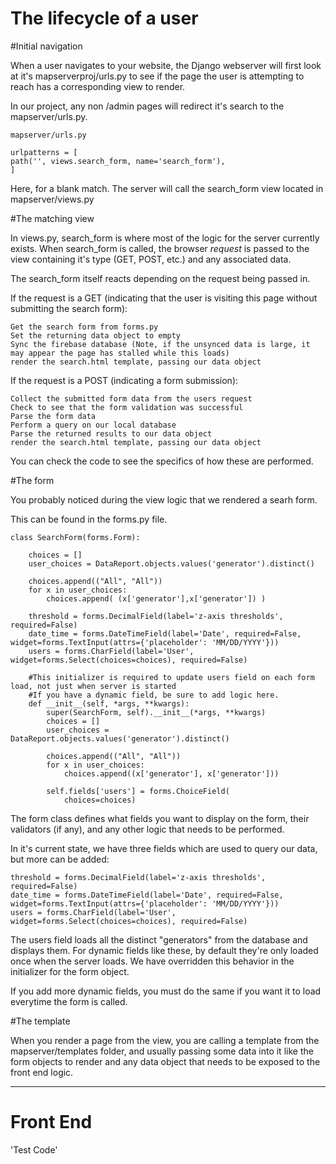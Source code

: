 # The lifecycle of a user

#Initial navigation

When a user navigates to your website, the Django webserver will first look at it's mapserverproj/urls.py to see if the page the user is attempting to reach has a corresponding view to render.

In our project, any non /admin pages will redirect it's search to the mapserver/urls.py.

	mapserver/urls.py
	
	urlpatterns = [
    path('', views.search_form, name='search_form'),
	]
	
Here, for a blank match. The server will call the search_form view located in mapserver/views.py

#The matching view

In views.py, search_form is where most of the logic for the server currently exists. When search_form is called, the browser *request* is passed to the view containing it's type (GET, POST, etc.) and any associated data.

The search_form itself reacts depending on the request being passed in.

If the request is a GET (indicating that the user is visiting this page without submitting the search form):

	Get the search form from forms.py
	Set the returning data object to empty
	Sync the firebase database (Note, if the unsynced data is large, it may appear the page has stalled while this loads)
	render the search.html template, passing our data object

If the request is a POST (indicating a form submission):

	Collect the submitted form data from the users request
	Check to see that the form validation was successful
	Parse the form data
	Perform a query on our local database
	Parse the returned results to our data object
	render the search.html template, passing our data object

You can check the code to see the specifics of how these are performed.

#The form

You probably noticed during the view logic that we rendered a searh form. 

This can be found in the forms.py file.

	class SearchForm(forms.Form):

		choices = []
		user_choices = DataReport.objects.values('generator').distinct()

		choices.append(("All", "All"))
		for x in user_choices:
			choices.append( (x['generator'],x['generator']) )

		threshold = forms.DecimalField(label='z-axis thresholds', required=False)
		date_time = forms.DateTimeField(label='Date', required=False, widget=forms.TextInput(attrs={'placeholder': 'MM/DD/YYYY'}))
		users = forms.CharField(label='User', widget=forms.Select(choices=choices), required=False)

		#This initializer is required to update users field on each form load, not just when server is started
		#If you have a dynamic field, be sure to add logic here.
		def __init__(self, *args, **kwargs):
			super(SearchForm, self).__init__(*args, **kwargs)
			choices = []
			user_choices = DataReport.objects.values('generator').distinct()

			choices.append(("All", "All"))
			for x in user_choices:
				choices.append((x['generator'], x['generator']))

			self.fields['users'] = forms.ChoiceField(
				choices=choices)
		
The form class defines what fields you want to display on the form, their validators (if any), and any other logic that needs to be performed.

In it's current state, we have three fields which are used to query our data, but more can be added:

	threshold = forms.DecimalField(label='z-axis thresholds', required=False)
    date_time = forms.DateTimeField(label='Date', required=False, widget=forms.TextInput(attrs={'placeholder': 'MM/DD/YYYY'}))
    users = forms.CharField(label='User', widget=forms.Select(choices=choices), required=False)

The users field loads all the distinct "generators" from the database and displays them. For dynamic fields like these, by default they're only loaded once when the server loads. We have overridden this behavior in the initializer for the form object.

If you add more dynamic fields, you must do the same if you want it to load everytime the form is called.

#The template

When you render a page from the view, you are calling a template from the mapserver/templates folder, and usually passing some data into it like the form objects to render and any data object that needs to be exposed to the front end logic.

------

# Front End

'Test Code'

